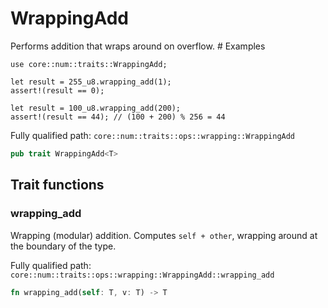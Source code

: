 # WrappingAdd

Performs addition that wraps around on overflow.  # Examples
```cairo
use core::num::traits::WrappingAdd;

let result = 255_u8.wrapping_add(1);
assert!(result == 0);

let result = 100_u8.wrapping_add(200);
assert!(result == 44); // (100 + 200) % 256 = 44
```

Fully qualified path: `core::num::traits::ops::wrapping::WrappingAdd`

```rust
pub trait WrappingAdd<T>
```

## Trait functions

### wrapping_add

Wrapping (modular) addition. Computes `self + other`, wrapping around at the boundary of the type.

Fully qualified path: `core::num::traits::ops::wrapping::WrappingAdd::wrapping_add`

```rust
fn wrapping_add(self: T, v: T) -> T
```


